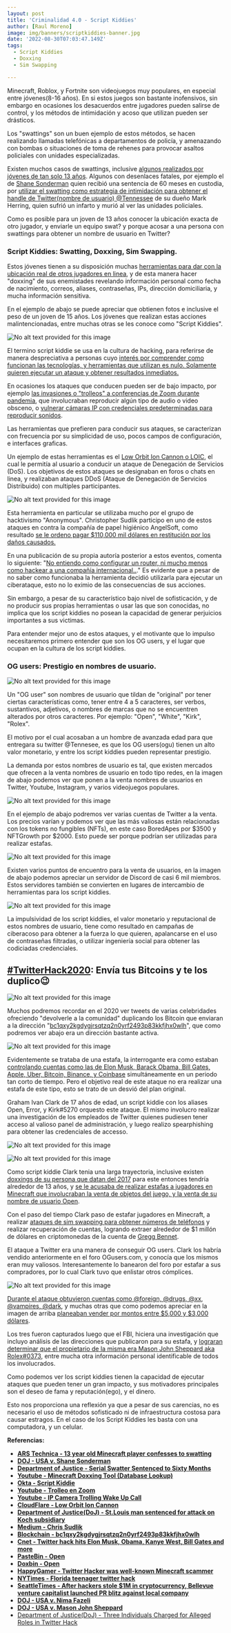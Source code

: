 ```yaml
---
layout: post
title: 'Criminalidad 4.0 - Script Kiddies'
author: [Raul Moreno]
image: img/banners/scriptkiddies-banner.jpg
date: '2022-08-30T07:03:47.149Z'
tags:
  - Script Kiddies
  - Doxxing
  - Sim Swapping

---
```


Minecraft, Roblox, y Fortnite son videojuegos muy populares, en especial entre jóvenes(8-16 años). En si estos juegos son bastante inofensivos, sin embargo en ocasiones los desacuerdos entre jugadores pueden salirse de control, y los métodos de intimidación y acoso que utilizan pueden ser drásticos.

Los "swattings" son un buen ejemplo de estos métodos, se hacen realizando llamadas telefónicas a departamentos de policía, y amenazando con bombas o situaciones de toma de rehenes para provocar asaltos policiales con unidades especializadas.

Existen muchos casos de swattings, inclusive [algunos realizados por jóvenes de tan solo 13 años](https://arstechnica.com/tech-policy/2015/03/13-year-old-minecraft-player-confesses-to-swatting-police-say/). Algunos con desenlaces fatales, por ejemplo el de [Shane Sonderman](https://www.documentcloud.org/documents/21014922-shane-sonderman-indictment) quien recibió una sentencia de 60 meses en custodia, por [utilizar el swatting como estrategia de intimidación para obtener el handle de Twitter(nombre de usuario) @Tennessee](https://www.justice.gov/usao-wdtn/pr/serial-swatter-sentenced-sixty-months-federal-custody-connection-death-tennessee-man) de su dueño Mark Herring, quien sufrió un infarto y murió al ver las unidades policiales.

Como es posible para un joven de 13 años conocer la ubicación exacta de otro jugador, y enviarle un equipo swat? y porque acosar a una persona con swattings para obtener un nombre de usuario en Twitter?

### Script Kiddies: Swatting, Doxxing, Sim Swapping.

Estos jóvenes tienen a su disposición muchas [herramientas para dar con la ubicación real de otros jugadores en linea](https://www.youtube.com/watch?v=KNyq6R0nj84), y de esta manera hacer "doxxing" de sus enemistades revelando información personal como fecha de nacimiento, correos, aliases, contraseñas, IPs, dirección domiciliaria, y mucha información sensitiva.

En el ejemplo de abajo se puede apreciar que obtienen fotos e inclusive el peso de un joven de 15 años. Los jóvenes que realizan estas acciones malintencionadas, entre muchas otras se les conoce como "Script Kiddies".

![No alt text provided for this image](https://media.licdn.com/dms/image/D4E12AQEJCj0N2RrcEA/article-inline_image-shrink_1500_2232/0/1660767597747?e=1685577600&v=beta&t=ALeComepeG738xk5slwd11Bk6bJpUAbc1ocPDpRReOg)

El termino script kiddie se usa en la cultura de hacking, para referirse de manera despreciativa a personas cuyo [interés por comprender como funcionan las tecnologías, y herramientas que utilizan es nulo. Solamente quieren ejecutar un ataque y obtener resultados inmediatos.](https://www.okta.com/identity-101/script-kiddie/)

En ocasiones los ataques que conducen pueden ser de bajo impacto, por ejemplo [las invasiones o "trolleos" a conferencias de Zoom durante pandemia](https://www.youtube.com/watch?v=PvbgE-TEjys), que involucraban reproducir algún tipo de audio o video obsceno, o [vulnerar cámaras IP con credenciales predeterminadas para reproducir sonidos](https://www.youtube.com/watch?v=iXkXzDraw7U&list=PLPO5ZZvYxbAGA8B-LGle9PMUlzudIVnwt&index=7).

Las herramientas que prefieren para conducir sus ataques, se caracterizan con frecuencia por su simplicidad de uso, pocos campos de configuración, e interfaces graficas.

Un ejemplo de estas herramientas es el [Low Orbit Ion Cannon o LOIC](https://www.cloudflare.com/learning/ddos/ddos-attack-tools/low-orbit-ion-cannon-loic/), el cual le permitía al usuario a conducir un ataque de Denegación de Servicios (DoS). Los objetivos de estos ataques se designaban en foros o chats en linea, y realizaban ataques DDoS (Ataque de Denegación de Servicios Distribuido) con multiples participantes.

![No alt text provided for this image](https://media.licdn.com/dms/image/D4E12AQEAcXZkyE_M0Q/article-inline_image-shrink_1500_2232/0/1660670323356?e=1685577600&v=beta&t=Thx1me_pH3a2pIqjsLmy-BjZTM4jIwIQVnwmxh4qSzk)

Esta herramienta en particular se utilizaba mucho por el grupo de hacktivismo "Anonymous". Christopher Sudlik participo en uno de estos ataques en contra la compañía de papel higiénico AngelSoft, como resultado [se le ordeno pagar $110,000 mil dólares en restitución por los daños causados.](https://www.justice.gov/usao-edwi/pr/st-louis-man-sentenced-federal-court-cyber-attack-koch-industries-sudsidiary)

En una publicación de su propia autoría posterior a estos eventos, comenta lo siguiente: "[No entiendo como configurar un router, ni mucho menos como hackear a una compañía internacional..](https://medium.com/@chris.sudlik/us-attorney-santelle-judge-griesbach-charles-and-david-koch-and-scott-walker-a-story-of-44aea2b13970)." Es evidente que a pesar de no saber como funcionaba la herramienta decidió utilizarla para ejecutar un ciberataque, esto no lo eximio de las consecuencias de sus acciones.

Sin embargo, a pesar de su característico bajo nivel de sofisticación, y de no producir sus propias herramientas o usar las que son conocidas, no implica que los script kiddies no posean la capacidad de generar perjuicios importantes a sus victimas.

Para entender mejor uno de estos ataques, y el motivante que lo impulso necesitaremos primero entender que son los OG users, y el lugar que ocupan en la cultura de los script kiddies.

### OG users: Prestigio en nombres de usuario.

![No alt text provided for this image](https://media.licdn.com/dms/image/D4E12AQGc6UYWOPY_6Q/article-inline_image-shrink_1500_2232/0/1661109969308?e=1685577600&v=beta&t=AMqaIh7IgEBKeKCHyFh9WNssKaIYjkT4T_9fGObzhDU)

Un "OG user" son nombres de usuario que tildan de "original" por tener ciertas características como, tener entre 4 a 5 caracteres, ser verbos, sustantivos, adjetivos, o nombres de marcas que no se encuentren alterados por otros caracteres. Por ejemplo: "Open", "White", "Kirk", "Rolex".

El motivo por el cual acosaban a un hombre de avanzada edad para que entregara su twitter @Tennesee, es que los OG users(ogu) tienen un alto valor monetario, y entre los script kiddies pueden representar prestigio.

La demanda por estos nombres de usuario es tal, que existen mercados que ofrecen a la venta nombres de usuario en todo tipo redes, en la imagen de abajo podemos ver que ponen a la venta nombres de usuarios en Twitter, Youtube, Instagram, y varios videojuegos populares.

![No alt text provided for this image](https://media.licdn.com/dms/image/D4E12AQEp59pg5mESfg/article-inline_image-shrink_1000_1488/0/1661105373012?e=1685577600&v=beta&t=c4SElm7pYr_ZY-RX3KUyGfUL7Vpy3lzePfDaDdiFwhc)

En el ejemplo de abajo podremos ver varias cuentas de Twitter a la venta. Los precios varían y podemos ver que las más valiosas están relacionadas con los tokens no fungibles (NFTs), en este caso BoredApes por $3500 y NFTGrowth por $2000. Esto puede ser porque podrían ser utilizadas para realizar estafas.

![No alt text provided for this image](https://media.licdn.com/dms/image/D4E12AQGt_-0WZNYHTQ/article-inline_image-shrink_1500_2232/0/1661266380401?e=1685577600&v=beta&t=KzVC4A-jXpJyzgSJxiLKZJpLskA3MnzU3RUK_JroJzM)

Existen varios puntos de encuentro para la venta de usuarios, en la imagen de abajo podemos apreciar un servidor de Discord de casi 6 mil miembros. Estos servidores también se convierten en lugares de intercambio de herramientas para los script kiddies.

![No alt text provided for this image](https://media.licdn.com/dms/image/D4E12AQE6tzdUNwm3Tw/article-inline_image-shrink_1500_2232/0/1661109732096?e=1685577600&v=beta&t=uG6dT4aS-L8jFYACgk1ZccoinQ-dA-1ZmPPqzRTB_bM)

La impulsividad de los script kiddies, el valor monetario y reputacional de estos nombres de usuario, tiene como resultado en campañas de ciberacoso para obtener a la fuerza lo que quieren, apalancarse en el uso de contraseñas filtradas, o utilizar ingeniería social para obtener las codiciadas credenciales.

[#TwitterHack2020](https://www.linkedin.com/feed/hashtag/twitterhack2020): Envía tus Bitcoins y te los duplico😉
----------------------------------------------------------------------------------------------------------------

![No alt text provided for this image](https://media.licdn.com/dms/image/D4D12AQHlJPnIGQIqiQ/article-inline_image-shrink_1500_2232/0/1661186065809?e=1685577600&v=beta&t=xOO-C70eKSjGH7c3lD1yL5vtzGCSf3tcmvZ2GXmOrsw)

Muchos podremos recordar en el 2020 ver tweets de varias celebridades ofreciendo "devolverle a la comunidad" duplicando los Bitcoin que enviaran a la dirección "[bc1qxy2kgdygjrsqtzq2n0yrf2493p83kkfjhx0wlh](https://www.blockchain.com/btc/address/bc1qxy2kgdygjrsqtzq2n0yrf2493p83kkfjhx0wlh)", que como podremos ver abajo era un dirección bastante activa.

![No alt text provided for this image](https://media.licdn.com/dms/image/D4D12AQEY_t97RM9xxA/article-inline_image-shrink_1500_2232/0/1661185864826?e=1685577600&v=beta&t=iT5aRe_Bo05yipSeTRbwejctJVBgPhhMirrqacx3mjM)

Evidentemente se trataba de una estafa, la interrogante era como estaban [controlando cuentas como las de Elon Musk, Barack Obama, Bill Gates, Apple, Uber, Bitcoin, Binance, y Coinbase](https://www.cnet.com/tech/tech-industry/coordinated-twitter-hack-hits-elon-musk-obama-kanye-west-bill-gates-and-more-in-bitcoin-scam/) simultáneamente en un periodo tan corto de tiempo. Pero el objetivo real de este ataque no era realizar una estafa de este tipo, esto se trato de un desvió del plan original.

Graham Ivan Clark de 17 años de edad, un script kiddie con los aliases Open, Error, y Kirk#5270 orquesto este ataque. El mismo involucro realizar una investigación de los empleados de Twitter quienes pudiesen tener acceso al valioso panel de administración, y luego realizo spearphishing para obtener las credenciales de accesso.

![No alt text provided for this image](https://media.licdn.com/dms/image/D4E12AQE9TXGpLpouRg/article-inline_image-shrink_1500_2232/0/1661275975139?e=1685577600&v=beta&t=-0dJCRzdxdWXYj1pkVYfMSBRk9ZpFzktTXyyVYm1sUY)

![No alt text provided for this image](https://media.licdn.com/dms/image/D4E12AQGvvb12Zz4HPw/article-inline_image-shrink_1500_2232/0/1661276463794?e=1685577600&v=beta&t=rvsC0fA9S1ylQpWSeNdmvmgGT5jhIG2cfe9zOAJ-wHQ)

Como script kiddie Clark tenia una larga trayectoria, inclusive existen [doxxings de su persona que datan del 2017](https://pastebin.com/bGfibk1d) para este entonces tendría alrededor de 13 años, y [se le acusaba de realizar estafas a jugadores en Minecraft que involucraban la venta de objetos del juego, y la venta de su nombre de usuario Open](https://happygamer.com/twitter-hacker-was-well-known-to-run-scams-in-minecraft-scamming-many-players-over-the-years-76268/).

Con el paso del tiempo Clark paso de estafar jugadores en Minecraft, a realizar [ataques de sim swapping para obtener números de teléfonos](https://www.nytimes.com/2020/08/02/technology/florida-teenager-twitter-hack.html) y realizar recuperación de cuentas, logrando extraer alrededor de $1 millón de dólares en criptomonedas de la cuenta de [Gregg Bennet](https://www.seattletimes.com/business/technology/after-hackers-stole-1m-in-cryptocurrency-bellevue-venture-capitalist-launched-pr-blitz-against-local-company-he-blames/).

El ataque a Twitter era una manera de conseguir OG users. Clark los habría vendido anteriormente en el foro OGusers.com, y conocía que los mismos eran muy valiosos. Interesantemente lo banearon del foro por estafar a sus compradores, por lo cual Clark tuvo que enlistar otros cómplices.

![No alt text provided for this image](https://media.licdn.com/dms/image/D4E12AQFTNpFvYyu0Uw/article-inline_image-shrink_1500_2232/0/1661275845616?e=1685577600&v=beta&t=OOb0S6_VizEuHFxG0or6zx_ZkIoAHI3tKw_izuq6GMg)

[Durante el ataque obtuvieron cuentas como @foreign, @drugs, @xx, @vampires, @dark](https://www.justice.gov/usao-ndca/press-release/file/1300121/download), y muchas otras que como podemos apreciar en la imagen de arriba [planeaban vender por montos entre $5,000 y $3,000 dólares](https://www.justice.gov/usao-ndca/press-release/file/1300126/download).

Los tres fueron capturados luego que el FBI, hiciera una investigación que incluyo análisis de las direcciones que publicaron para su estafa, y [lograran determinar que el propietario de la misma era Mason John Sheppard aka Rolex#0373](https://www.justice.gov/opa/pr/three-individuals-charged-alleged-roles-twitter-hack), entre mucha otra información personal identificable de todos los involucrados.

Como podemos ver los script kiddies tienen la capacidad de ejecutar ataques que pueden tener un gran impacto, y sus motivadores principales son el deseo de fama y reputación(ego), y el dinero.

Esto nos proporciona una reflexión ya que a pesar de sus carencias, no es necesario el uso de métodos sofisticado ni de infraestructura costosa para causar estragos. En el caso de los Script Kiddies les basta con una computadora, y un celular.

**Referencias:**

-   [**ARS Technica - 13 year old Minecraft player confesses to swatting**](https://arstechnica.com/tech-policy/2015/03/13-year-old-minecraft-player-confesses-to-swatting-police-say/)
-   [**DOJ - USA v. Shane Sonderman**](https://www.documentcloud.org/documents/21014922-shane-sonderman-indictment)
-   [**Department of Justice - Serial Swatter Sentenced to Sixty Months**](https://www.justice.gov/usao-wdtn/pr/serial-swatter-sentenced-sixty-months-federal-custody-connection-death-tennessee-man)
-   [**Youtube - Minecraft Doxxing Tool (Database Lookup)**](https://www.youtube.com/watch?v=KNyq6R0nj84)
-   [**Okta - Script Kiddie**](https://www.okta.com/identity-101/script-kiddie/)
-   [**Youtube - Trolleo en Zoom**](https://www.youtube.com/watch?v=PvbgE-TEjys)
-   [**Youtube - IP Camera Trolling Wake Up Call**](https://www.youtube.com/watch?v=iXkXzDraw7U&list=PLPO5ZZvYxbAGA8B-LGle9PMUlzudIVnwt&index=7)
-   [**CloudFlare - Low Orbit Ion Cannon**](https://www.cloudflare.com/learning/ddos/ddos-attack-tools/low-orbit-ion-cannon-loic/)
-   [**Department of Justice(DoJ) - St.Louis man sentenced for attack on Koch subsidiary**](https://www.justice.gov/usao-edwi/pr/st-louis-man-sentenced-federal-court-cyber-attack-koch-industries-sudsidiary)
-   [**Medium - Chris Sudlik**](https://medium.com/@chris.sudlik/us-attorney-santelle-judge-griesbach-charles-and-david-koch-and-scott-walker-a-story-of-44aea2b13970)
-   [**Blockchain - bc1qxy2kgdygjrsqtzq2n0yrf2493p83kkfjhx0wlh**](https://www.blockchain.com/btc/address/bc1qxy2kgdygjrsqtzq2n0yrf2493p83kkfjhx0wlh)
-   [**Cnet - Twitter hack hits Elon Musk, Obama, Kanye West, Bill Gates and more**](https://www.cnet.com/tech/tech-industry/coordinated-twitter-hack-hits-elon-musk-obama-kanye-west-bill-gates-and-more-in-bitcoin-scam/)
-   [**PasteBin - Open**](https://pastebin.com/bGfibk1d)
-   [**Doxbin - Open**](https://www.linkedin.com/redir/general-malware-page?url=https%3A%2F%2Fdoxbin%2ecom%2Fupload%2FOpen)
-   [**HappyGamer - Twitter Hacker was well-known Minecraft scammer**](https://happygamer.com/twitter-hacker-was-well-known-to-run-scams-in-minecraft-scamming-many-players-over-the-years-76268/)
-   [**NYTimes - Florida teenager twitter hack**](https://www.nytimes.com/2020/08/02/technology/florida-teenager-twitter-hack.html)
-   [**SeattleTimes - After hackers stole $1M in cryptocurrency, Bellevue venture capitalist launched PR blitz against local company**](https://www.seattletimes.com/business/technology/after-hackers-stole-1m-in-cryptocurrency-bellevue-venture-capitalist-launched-pr-blitz-against-local-company-he-blames/)
-   [**DOJ - USA v. Nima Fazeli**](https://www.justice.gov/usao-ndca/press-release/file/1300121/download)
-   [**DOJ - USA v. Mason John Sheppard**](https://www.justice.gov/usao-ndca/press-release/file/1300126/download)
-   [Department of Justice(DoJ) - Three Individuals Charged for Alleged Roles in Twitter Hack](https://www.justice.gov/opa/pr/three-individuals-charged-alleged-roles-twitter-hack)
